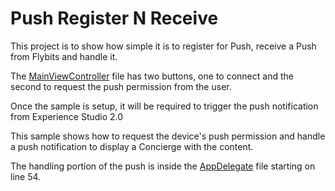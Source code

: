 # Push Register N Receive

This project is to show how simple it is to register for Push, receive a Push from Flybits and handle it.

The [MainViewController](MainViewController.swift) file has two buttons, one to connect and the second to request the push permission from the user.

Once the sample is setup, it will be required to trigger the push notification from Experience Studio 2.0

This sample shows how to request the device's push permission and handle a push notification to display a Concierge with the content.

The handling portion of the push is inside the [AppDelegate](AppDelegate.swift) file starting on line 54.
